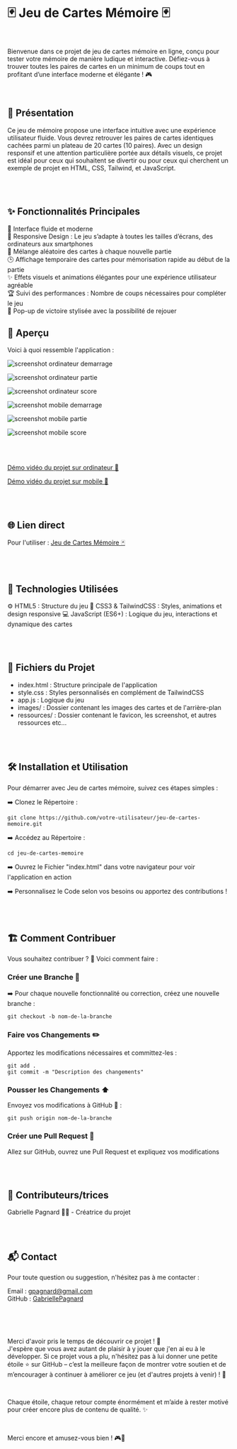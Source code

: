 # 🃏 Jeu de Cartes Mémoire 🃏

<br>

Bienvenue dans ce projet de jeu de cartes mémoire en ligne, conçu pour tester votre mémoire de manière ludique et interactive. Défiez-vous à trouver toutes les paires de cartes en un minimum de coups tout en profitant d’une interface moderne et élégante ! 🎮   

<br>

## 📜 Présentation

Ce jeu de mémoire propose une interface intuitive avec une expérience utilisateur fluide. Vous devrez retrouver les paires de cartes identiques cachées parmi un plateau de 20 cartes (10 paires). Avec un design responsif et une attention particulière portée aux détails visuels, ce projet est idéal pour ceux qui souhaitent se divertir ou pour ceux qui cherchent un exemple de projet en HTML, CSS, Tailwind, et JavaScript.   

<br>
<br>

## ✨ Fonctionnalités Principales  

🎨 Interface fluide et moderne   
📱 Responsive Design : Le jeu s’adapte à toutes les tailles d’écrans, des ordinateurs aux smartphones   
🔄 Mélange aléatoire des cartes à chaque nouvelle partie   
🕒 Affichage temporaire des cartes pour mémorisation rapide au début de la partie   
✨ Effets visuels et animations élégantes pour une expérience utilisateur agréable   
🏆 Suivi des performances : Nombre de coups nécessaires pour compléter le jeu   
🎉 Pop-up de victoire stylisée avec la possibilité de rejouer   

## 📸 Aperçu

Voici à quoi ressemble l'application :   

![screenshot ordinateur demarrage](ressources/screenshot_demarrage_desktop.jpg)   

![screenshot ordinateur partie](ressources/screenshot_partie_desktop.jpg)   

![screenshot ordinateur score](ressources/screenshot_fin_jeu_desktop.jpg)   

![screenshot mobile demarrage](ressources/screenshot_demarrage_mobile.jpg)   

![screenshot mobile partie](ressources/screenshot_partie_mobile.jpg)   

![screenshot mobile score](ressources/screenshot_fin_jeu_mobile.jpg)   





<br>
<br>

[Démo vidéo du projet sur ordinateur 🎥](https://www.youtube.com/watch?v=8qbFRkFqBys)

[Démo vidéo du projet sur mobile 🎥](https://www.youtube.com/watch?v=NT8LOCx-OSs)

<br>
<br>

## 🌐 Lien direct

Pour l'utiliser : [Jeu de Cartes Mémoire 🃏](https://gabriellepagnard.github.io/Cartes-memoire/)   

<br>
<br>

## 🔧 Technologies Utilisées

⚙️ HTML5 : Structure du jeu
🎨 CSS3 & TailwindCSS : Styles, animations et design responsive
💻 JavaScript (ES6+) : Logique du jeu, interactions et dynamique des cartes

<br>
<br>

## 📂 Fichiers du Projet

- index.html : Structure principale de l'application   
- style.css : Styles personnalisés en complément de TailwindCSS   
- app.js : Logique du jeu   
- images/ : Dossier contenant les images des cartes et de l'arrière-plan    
- ressources/ : Dossier contenant le favicon, les screenshot, et autres ressources etc...   

<br>
<br>


## 🛠️ Installation et Utilisation

Pour démarrer avec Jeu de cartes mémoire, suivez ces étapes simples :   

➡️ Clonez le Répertoire :   

`git clone https://github.com/votre-utilisateur/jeu-de-cartes-memoire.git`   

➡️ Accédez au Répertoire :   

`cd jeu-de-cartes-memoire`   

➡️ Ouvrez le Fichier "index.html" dans votre navigateur pour voir l'application en action   

➡️ Personnalisez le Code selon vos besoins ou apportez des contributions !   

<br>
<br>


## 🏗️ Comment Contribuer

Vous souhaitez contribuer ? 🎉 Voici comment faire :   

### Créer une Branche 🌿

➡️ Pour chaque nouvelle fonctionnalité ou correction, créez une nouvelle branche :   

`git checkout -b nom-de-la-branche`   

### Faire vos Changements ✏️   

Apportez les modifications nécessaires et committez-les :   

`git add .`   
`git commit -m "Description des changements"`   

### Pousser les Changements ⬆️   

Envoyez vos modifications à GitHub 📨 :

`git push origin nom-de-la-branche`   

### Créer une Pull Request 🔄   

Allez sur GitHub, ouvrez une Pull Request et expliquez vos modifications   

<br>
<br>

## 🤝 Contributeurs/trices

Gabrielle Pagnard 🧑‍💻 - Créatrice du projet

<br>
<br>

## 📬 Contact

Pour toute question ou suggestion, n'hésitez pas à me contacter :   

Email : gpagnard@gmail.com   
GitHub : [GabriellePagnard](https://github.com/GabriellePagnard)     

<br>
<br>
<br>

Merci d'avoir pris le temps de découvrir ce projet ! 🌟   
J'espère que vous avez autant de plaisir à y jouer que j'en ai eu à le développer. Si ce projet vous a plu, n'hésitez pas à lui donner une petite étoile ⭐ sur GitHub – c’est la meilleure façon de montrer votre soutien et de m’encourager à continuer à améliorer ce jeu (et d'autres projets à venir) ! 🎉   

<br>

Chaque étoile, chaque retour compte énormément et m’aide à rester motivé pour créer encore plus de contenu de qualité. ✨   

<br>

Merci encore et amusez-vous bien ! 🎮🚀   